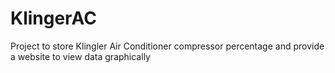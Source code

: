 # KlingerAC
Project to store Klingler Air Conditioner compressor percentage and provide a website to view data graphically
